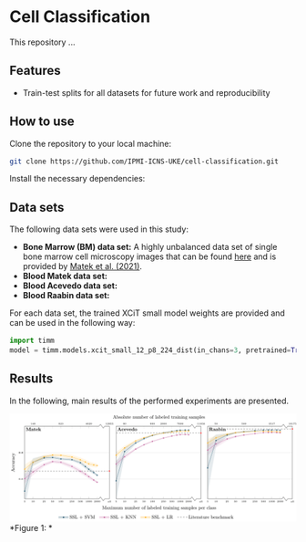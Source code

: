 # Cell Classification

This repository ...
## Features
- Train-test splits for all datasets for future work and reproducibility

## How to use
Clone the repository to your local machine:
```bash
git clone https://github.com/IPMI-ICNS-UKE/cell-classification.git
```

Install the necessary dependencies:

## Data sets

The following data sets were used in this study:

- **Bone Marrow (BM) data set:** A highly unbalanced data set of single bone marrow cell microscopy images that can be found [here](https://wiki.cancerimagingarchive.net/pages/viewpage.action?pageId=101941770) and is provided by [Matek et al. (2021)](https://doi.org/10.1182/blood.2020010568).
- **Blood Matek data set:** 
- **Blood Acevedo data set:**
- **Blood Raabin data set:**
  
For each data set, the trained XCiT small model weights are provided and can be used in the following way:
```python
import timm
model = timm.models.xcit_small_12_p8_224_dist(in_chans=3, pretrained=True)
```

## Results
In the following, main results of the performed experiments are presented. 

![Classification balanced accuracy, blood datasets](imgs/balanced_acc_domain_adaption.png "Balenced Acc for all Blood datasets")
*Figure 1: *
 
